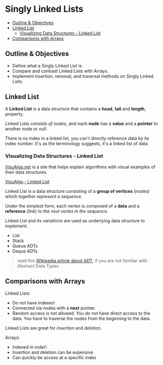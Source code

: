 # Singly Linked Lists <!-- omit in toc -->



- [Outline & Objectives](#outline--objectives)
- [Linked List](#linked-list)
  - [Visualizing Data Structures - Linked List](#visualizing-data-structures---linked-list)
- [Comparisons with Arrays](#comparisons-with-arrays)

## Outline & Objectives

- Define what a Singly Linked List is.
- Compare and contrast Linked Lists with Arrays.
- Implement insertion, removal, and traversal methods on Singly Linked Lists.

## Linked List

A **Linked List** is a data structure that contains a **head**, **tail** and **length¸** property.

Linked Lists *consists of nodes*, and each **node** has a **value** and a **pointer** to another node or *null*.

There is no index in a linked list, you can't directly reference data by its index number. It's as the terminology suggests, it's a linked list of data.

### Visualizing Data Structures - Linked List

[VisuAlgo.net](https://visualgo.net/en) is a site that helps explain algorithms with visual examples of their data structures.

[VisuAlgo - Linked List](https://visualgo.net/en/list?slide=1)

Linked List is a data structure consisting of a **group of vertices** (nodes) which *together represent a sequence*. 

Under the simplest form, each vertex is composed of a **data** and a **reference** (link) to the *next vertex in the sequence*. 

Linked List and its variations are used as underlying data structure to implement:

- List
- Stack
- Queue ADTs
- Deque ADTs 
 
> read this [Wikipedia article about ADT](https://en.wikipedia.org/wiki/Abstract_data_type), if you are not familiar with Abstract Data Types.

## Comparisons with Arrays

Linked Lists:
- Do not have indexes!
- Connected via nodes with a **next** pointer.
- Random access is not allowed. You do not have direct access to the data. You have to traverse the nodes from the beginning to the data.

Linked Lists are great for *insertion* and *deletion*.

Arrays:
- Indexed in order!
- Insertion and deletion can be expensive
- Can quickly be access at a specific index

